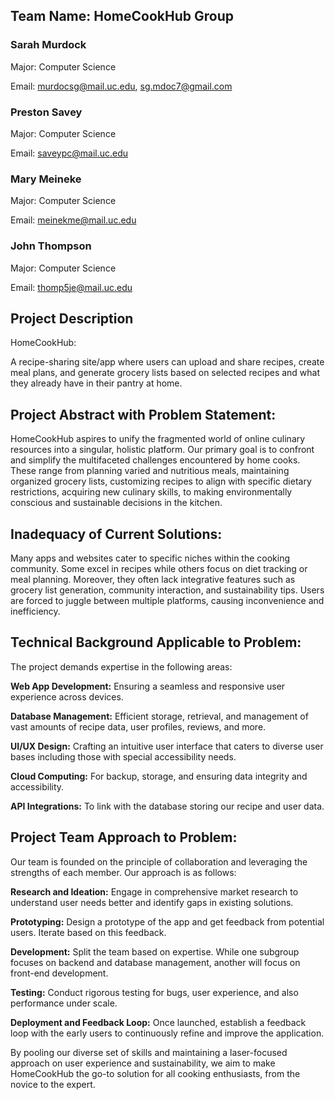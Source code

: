 ## Team Name: HomeCookHub Group
### Sarah Murdock

Major: Computer Science 

Email: murdocsg@mail.uc.edu,
       sg.mdoc7@gmail.com


### Preston Savey

Major: Computer Science 

Email: saveypc@mail.uc.edu

### Mary Meineke

Major: Computer Science

Email: meinekme@mail.uc.edu

### John Thompson

Major: Computer Science 

Email: thomp5je@mail.uc.edu

## Project Description
HomeCookHub: 

A recipe-sharing site/app where users can upload and share recipes, create meal plans, and generate grocery lists based on selected recipes and what they already have in their pantry at home.

## Project Abstract with Problem Statement:

HomeCookHub aspires to unify the fragmented world of online culinary resources into a singular, holistic platform. Our primary goal is to confront and simplify the multifaceted challenges encountered by home cooks. These range from planning varied and nutritious meals, maintaining organized grocery lists, customizing recipes to align with specific dietary restrictions, acquiring new culinary skills, to making environmentally conscious and sustainable decisions in the kitchen.

## Inadequacy of Current Solutions:

Many apps and websites cater to specific niches within the cooking community. Some excel in recipes while others focus on diet tracking or meal planning. Moreover, they often lack integrative features such as grocery list generation, community interaction, and sustainability tips. Users are forced to juggle between multiple platforms, causing inconvenience and inefficiency.

## Technical Background Applicable to Problem:

The project demands expertise in the following areas:

**Web App Development:** Ensuring a seamless and responsive user experience across devices.

**Database Management:** Efficient storage, retrieval, and management of vast amounts of recipe data, user profiles, reviews, and more.

**UI/UX Design:** Crafting an intuitive user interface that caters to diverse user bases including those with special accessibility needs.

**Cloud Computing:** For backup, storage, and ensuring data integrity and accessibility.

**API Integrations:** To link with the database storing our recipe and user data.

## Project Team Approach to Problem:

Our team is founded on the principle of collaboration and leveraging the strengths of each member. Our approach is as follows:

**Research and Ideation:** Engage in comprehensive market research to understand user needs better and identify gaps in existing solutions.

**Prototyping:** Design a prototype of the app and get feedback from potential users. Iterate based on this feedback.

**Development:** Split the team based on expertise. While one subgroup focuses on backend and database management, another will focus on front-end development.

**Testing:** Conduct rigorous testing for bugs, user experience, and also performance under scale.

**Deployment and Feedback Loop:** Once launched, establish a feedback loop with the early users to continuously refine and improve the application.

By pooling our diverse set of skills and maintaining a laser-focused approach on user experience and sustainability, we aim to make HomeCookHub the go-to solution for all cooking enthusiasts, from the novice to the expert.

